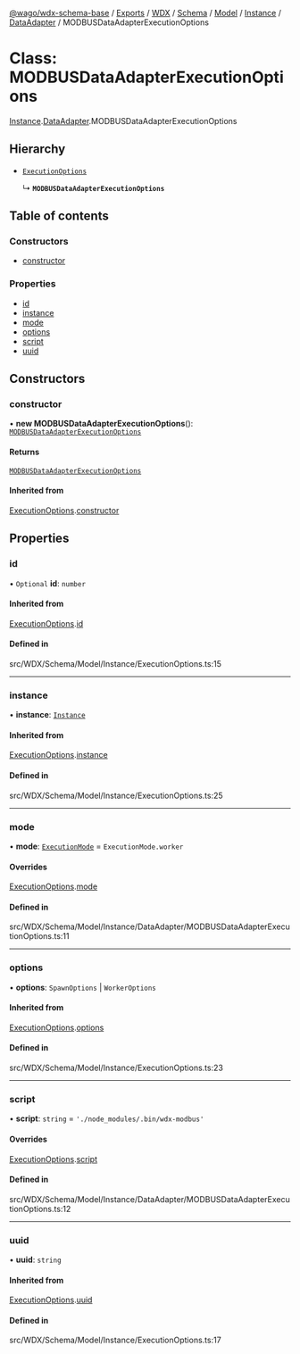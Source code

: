 [@wago/wdx-schema-base](../README.md) / [Exports](../modules.md) / [WDX](../modules/WDX.md) / [Schema](../modules/WDX.Schema.md) / [Model](../modules/WDX.Schema.Model.md) / [Instance](../modules/WDX.Schema.Model.Instance.md) / [DataAdapter](../modules/WDX.Schema.Model.Instance.DataAdapter.md) / MODBUSDataAdapterExecutionOptions

# Class: MODBUSDataAdapterExecutionOptions

[Instance](../modules/WDX.Schema.Model.Instance.md).[DataAdapter](../modules/WDX.Schema.Model.Instance.DataAdapter.md).MODBUSDataAdapterExecutionOptions

## Hierarchy

- [`ExecutionOptions`](WDX.Schema.Model.Instance.ExecutionOptions.md)

  ↳ **`MODBUSDataAdapterExecutionOptions`**

## Table of contents

### Constructors

- [constructor](WDX.Schema.Model.Instance.DataAdapter.MODBUSDataAdapterExecutionOptions.md#constructor)

### Properties

- [id](WDX.Schema.Model.Instance.DataAdapter.MODBUSDataAdapterExecutionOptions.md#id)
- [instance](WDX.Schema.Model.Instance.DataAdapter.MODBUSDataAdapterExecutionOptions.md#instance)
- [mode](WDX.Schema.Model.Instance.DataAdapter.MODBUSDataAdapterExecutionOptions.md#mode)
- [options](WDX.Schema.Model.Instance.DataAdapter.MODBUSDataAdapterExecutionOptions.md#options)
- [script](WDX.Schema.Model.Instance.DataAdapter.MODBUSDataAdapterExecutionOptions.md#script)
- [uuid](WDX.Schema.Model.Instance.DataAdapter.MODBUSDataAdapterExecutionOptions.md#uuid)

## Constructors

### constructor

• **new MODBUSDataAdapterExecutionOptions**(): [`MODBUSDataAdapterExecutionOptions`](WDX.Schema.Model.Instance.DataAdapter.MODBUSDataAdapterExecutionOptions.md)

#### Returns

[`MODBUSDataAdapterExecutionOptions`](WDX.Schema.Model.Instance.DataAdapter.MODBUSDataAdapterExecutionOptions.md)

#### Inherited from

[ExecutionOptions](WDX.Schema.Model.Instance.ExecutionOptions.md).[constructor](WDX.Schema.Model.Instance.ExecutionOptions.md#constructor)

## Properties

### id

• `Optional` **id**: `number`

#### Inherited from

[ExecutionOptions](WDX.Schema.Model.Instance.ExecutionOptions.md).[id](WDX.Schema.Model.Instance.ExecutionOptions.md#id)

#### Defined in

src/WDX/Schema/Model/Instance/ExecutionOptions.ts:15

___

### instance

• **instance**: [`Instance`](WDX.Schema.Model.Instance.Instance.md)

#### Inherited from

[ExecutionOptions](WDX.Schema.Model.Instance.ExecutionOptions.md).[instance](WDX.Schema.Model.Instance.ExecutionOptions.md#instance)

#### Defined in

src/WDX/Schema/Model/Instance/ExecutionOptions.ts:25

___

### mode

• **mode**: [`ExecutionMode`](../enums/WDX.Schema.Model.Instance.ExecutionMode.md) = `ExecutionMode.worker`

#### Overrides

[ExecutionOptions](WDX.Schema.Model.Instance.ExecutionOptions.md).[mode](WDX.Schema.Model.Instance.ExecutionOptions.md#mode)

#### Defined in

src/WDX/Schema/Model/Instance/DataAdapter/MODBUSDataAdapterExecutionOptions.ts:11

___

### options

• **options**: `SpawnOptions` \| `WorkerOptions`

#### Inherited from

[ExecutionOptions](WDX.Schema.Model.Instance.ExecutionOptions.md).[options](WDX.Schema.Model.Instance.ExecutionOptions.md#options)

#### Defined in

src/WDX/Schema/Model/Instance/ExecutionOptions.ts:23

___

### script

• **script**: `string` = `'./node_modules/.bin/wdx-modbus'`

#### Overrides

[ExecutionOptions](WDX.Schema.Model.Instance.ExecutionOptions.md).[script](WDX.Schema.Model.Instance.ExecutionOptions.md#script)

#### Defined in

src/WDX/Schema/Model/Instance/DataAdapter/MODBUSDataAdapterExecutionOptions.ts:12

___

### uuid

• **uuid**: `string`

#### Inherited from

[ExecutionOptions](WDX.Schema.Model.Instance.ExecutionOptions.md).[uuid](WDX.Schema.Model.Instance.ExecutionOptions.md#uuid)

#### Defined in

src/WDX/Schema/Model/Instance/ExecutionOptions.ts:17
